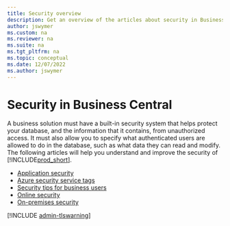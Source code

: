 ```yaml
---
title: Security overview
description: Get an overview of the articles about security in Business Central, so that you can configure your solution.
author: jswymer
ms.custom: na
ms.reviewer: na
ms.suite: na
ms.tgt_pltfrm: na
ms.topic: conceptual
ms.date: 12/07/2022
ms.author: jswymer
---
```


# Security in Business Central

A business solution must have a built-in security system that helps protect your database, and the information that it contains, from unauthorized access. It must also allow you to specify what authenticated users are allowed to do in the database, such as what data they can read and modify. The following articles will help you understand and improve the security of [!INCLUDE[prod_short](../developer/includes/prod_short.md)].

- [Application security](security-application.md)  
- [Azure security service tags](security-service-tags.md)  
- [Security tips for business users](security-users.md)  
- [Online security](security-online.md)  
- [On-premises security](security-onpremises.md)  

[!INCLUDE [admin-tlswarning](../developer/includes/admin-tlswarning.md)]
